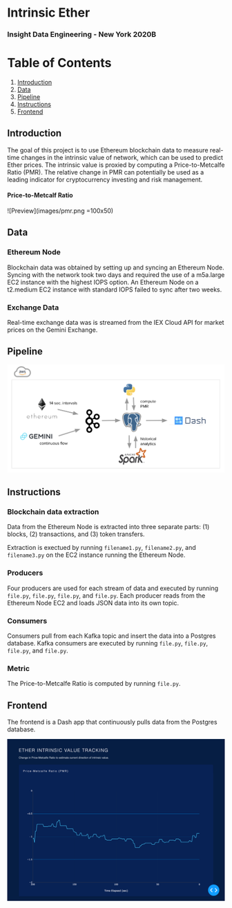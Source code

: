 # Intrinsic Ether

### Insight Data Engineering - New York 2020B

# Table of Contents
1. [Introduction](README.md#Introduction)
2. [Data](README.md#Data)
3. [Pipeline](README.md#Pipeline)
4. [Instructions](README.md#Instructions)
6. [Frontend](README.md#Frontend)


## Introduction

The goal of this project is to use Ethereum blockchain data to measure real-time changes in the intrinsic value of network, which can be used to predict Ether prices. The intrinsic value is proxied by computing a Price-to-Metcalfe Ratio (PMR). The relative change in PMR can potentially be used as a leading indicator for cryptocurrency investing and risk management.

#### Price-to-Metcalf Ratio

![Preview](images/pmr.png =100x50)

## Data

### Ethereum Node
Blockchain data was obtained by setting up and syncing an Ethereum Node. Syncing with the network took two days and required the use of a m5a.large EC2 instance with the highest IOPS option. An Ethereum Node on a t2.medium EC2 instance with standard IOPS failed to sync after two weeks.

### Exchange Data
Real-time exchange data was is streamed from the IEX Cloud API for market prices on the Gemini Exchange.

## Pipeline

![Preview](images/pipeline.png)

## Instructions

### Blockchain data extraction

Data from the Ethereum Node is extracted into three separate parts: (1) blocks, (2) transactions, and (3) token transfers.

Extraction is exectued by running `filename1.py`, `filename2.py`, and `filename3.py` on the EC2 instance running the Ethereum Node.

### Producers

Four producers are used for each stream of data and executed by running `file.py`, `file.py`, `file.py`, and `file.py`. Each producer reads from the Ethereum Node EC2 and loads JSON data into its own topic.

### Consumers

Consumers pull from each Kafka topic and insert the data into a Postgres database. Kafka consumers are executed by running `file.py`, `file.py`, `file.py`, and `file.py`.

### Metric

The Price-to-Metcalfe Ratio is computed by running `file.py`.

## Frontend

The frontend is a Dash app that continuously pulls data from the Postgres database.

![Preview](images/frontend.png)
